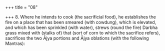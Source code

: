 +++
title = "08"

+++
8. Where he intends to cook (the sacrificial food), he establishes the fire on a place that has been smeared (with cowdung), which is elevated, and which has been sprinkled (with water), strews (round the fire) Darbha grass mixed with (stalks of) that (sort of corn to which the sacrifice refers), sacrifices the two Ājya portions and Ājya oblations (with the following Mantras):
